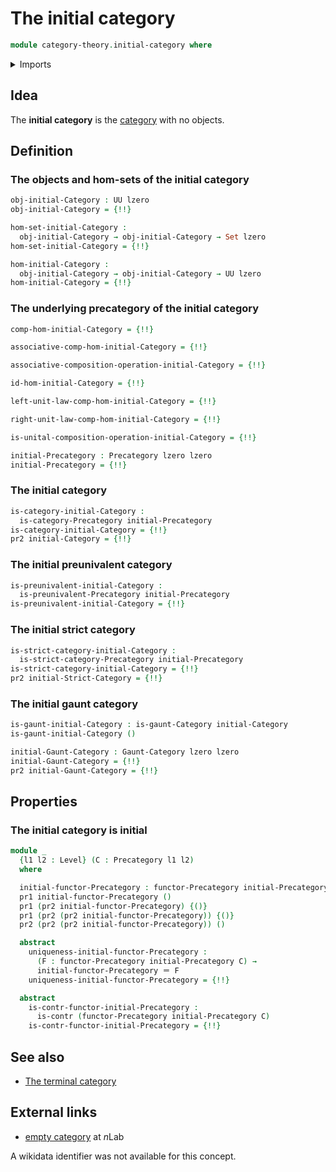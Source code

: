 # The initial category

```agda
module category-theory.initial-category where
```

<details><summary>Imports</summary>

```agda
open import category-theory.categories
open import category-theory.functors-precategories
open import category-theory.gaunt-categories
open import category-theory.indiscrete-precategories
open import category-theory.precategories
open import category-theory.preunivalent-categories
open import category-theory.strict-categories

open import foundation.contractible-types
open import foundation.dependent-pair-types
open import foundation.empty-types
open import foundation.identity-types
open import foundation.sets
open import foundation.unit-type
open import foundation.universe-levels
```

</details>

## Idea

The **initial category** is the [category](category-theory.categories.md) with
no objects.

## Definition

### The objects and hom-sets of the initial category

```agda
obj-initial-Category : UU lzero
obj-initial-Category = {!!}

hom-set-initial-Category :
  obj-initial-Category → obj-initial-Category → Set lzero
hom-set-initial-Category = {!!}

hom-initial-Category :
  obj-initial-Category → obj-initial-Category → UU lzero
hom-initial-Category = {!!}
```

### The underlying precategory of the initial category

```agda
comp-hom-initial-Category = {!!}

associative-comp-hom-initial-Category = {!!}

associative-composition-operation-initial-Category = {!!}

id-hom-initial-Category = {!!}

left-unit-law-comp-hom-initial-Category = {!!}

right-unit-law-comp-hom-initial-Category = {!!}

is-unital-composition-operation-initial-Category = {!!}

initial-Precategory : Precategory lzero lzero
initial-Precategory = {!!}
```

### The initial category

```agda
is-category-initial-Category :
  is-category-Precategory initial-Precategory
is-category-initial-Category = {!!}
pr2 initial-Category = {!!}
```

### The initial preunivalent category

```agda
is-preunivalent-initial-Category :
  is-preunivalent-Precategory initial-Precategory
is-preunivalent-initial-Category = {!!}
```

### The initial strict category

```agda
is-strict-category-initial-Category :
  is-strict-category-Precategory initial-Precategory
is-strict-category-initial-Category = {!!}
pr2 initial-Strict-Category = {!!}
```

### The initial gaunt category

```agda
is-gaunt-initial-Category : is-gaunt-Category initial-Category
is-gaunt-initial-Category ()

initial-Gaunt-Category : Gaunt-Category lzero lzero
initial-Gaunt-Category = {!!}
pr2 initial-Gaunt-Category = {!!}
```

## Properties

### The initial category is initial

```agda
module _
  {l1 l2 : Level} (C : Precategory l1 l2)
  where

  initial-functor-Precategory : functor-Precategory initial-Precategory C
  pr1 initial-functor-Precategory ()
  pr1 (pr2 initial-functor-Precategory) {()}
  pr1 (pr2 (pr2 initial-functor-Precategory)) {()}
  pr2 (pr2 (pr2 initial-functor-Precategory)) ()

  abstract
    uniqueness-initial-functor-Precategory :
      (F : functor-Precategory initial-Precategory C) →
      initial-functor-Precategory ＝ F
    uniqueness-initial-functor-Precategory = {!!}

  abstract
    is-contr-functor-initial-Precategory :
      is-contr (functor-Precategory initial-Precategory C)
    is-contr-functor-initial-Precategory = {!!}
```

## See also

- [The terminal category](category-theory.terminal-category.md)

## External links

- [empty category](https://ncatlab.org/nlab/show/empty+category) at $n$Lab

A wikidata identifier was not available for this concept.

